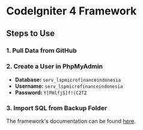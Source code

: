 # CodeIgniter 4 Framework

## Steps to Use

### 1. Pull Data from GitHub

### 2. Create a User in PhpMyAdmin

- **Database:** `serv_lspmicrofinanceindonesia`
- **Username:** `serv_lspmicrofinanceindonesia`
- **Password:** `Y[PHlfjS]f!(C2TZ`

### 3. Import SQL from Backup Folder

The framework's documentation can be found [here](https://codeigniter4.github.io/userguide/).
